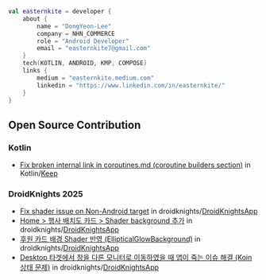 
```kotlin
val easternkite = developer {
    about {
        name = "DongYeon-Lee"
        company = NHN_COMMERCE
        role = "Android Developer"
        email = "easternkite7@gmail.com"
    }
    tech(KOTLIN, ANDROID, KMP, COMPOSE)
    links {
        medium = "easternkite.medium.com"
        linkedin = "https://www.linkedin.com/in/easternkite/"
    }
}
```

## Open Source Contribution  
### Kotlin
* [Fix broken internal link in coroutines.md (coroutine builders section)](https://github.com/Kotlin/KEEP/pull/414) in Kotlin/[Keep](https://github.com/Kotlin/KEEP)

### DroidKnights 2025
* [Fix shader issue on Non-Android target](https://github.com/droidknights/DroidKnightsApp/pull/441) in droidknights/[DroidKnightsApp](https://github.com/droidknights/DroidKnightsApp/tree/2025/compose-multiplatform)
* [Home > 행사 배치도 카드 > Shader background 추가](https://github.com/droidknights/DroidKnightsApp/pull/467) in droidknights/[DroidKnightsApp](https://github.com/droidknights/DroidKnightsApp/tree/2025/compose-multiplatform)
* [후원 카드 배경 Shader 반영 (EllipticalGlowBackground)](https://github.com/droidknights/DroidKnightsApp/pull/477) in droidknights/[DroidKnightsApp](https://github.com/droidknights/DroidKnightsApp/tree/2025/compose-multiplatform)
* [Desktop 타겟에서 창을 다른 모니터로 이동하였을 때 앱이 죽는 이슈 해결 (Koin 상태 문제)](https://github.com/droidknights/DroidKnightsApp/pull/486) in droidknights/[DroidKnightsApp](https://github.com/droidknights/DroidKnightsApp/tree/2025/compose-multiplatform)
<!--
**blucky8649/blucky8649** is a ✨ _special_ ✨ repository because its `README.md` (this file) appears on your GitHub profile.
asd
Here are some ideas to get you started:

- 🔭 I’m currently working on ...
- 🌱 I’m currently learning ...
- 👯 I’m looking to collaborate on ...
- 🤔 I’m looking for help with ...
- 💬 Ask me about ...
- 📫 How to reach me: ...
- 😄 Pronouns: ...
- ⚡ Fun fact: ...
dsfgy
<p>
<img src="https://img.shields.io/badge/Android-3DDC84?style=flat-square&logo=Android&logoColor=white"/></a> &nbsp
<img src="https://img.shields.io/badge/Firebase-FFCA28?style=flat-square&logo=Firebase&logoColor=white"/></a> &nbsp
<img src="https://img.shields.io/badge/SQLite-003B57?style=flat-square&logo=SQLite&logoColor=white"/></a> &nbsp
<img src="https://img.shields.io/badge/Java-007396?style=flat-square&logo=Java&logoColor=white"/></a> &nbsp
<img src="https://img.shields.io/badge/Kotlin-7F52FF?style=flat-square&logo=Kotlin&logoColor=white"/></a> &nbsp
</p>


### 📝 Projects I did
* [날씨 앱 만들기](https://github.com/blucky8649/MyWeatherApp)
* [영화 검색앱 만들기](https://github.com/blucky8649/MyMovieApp)
* [MVVM 기반의 영어 뉴스 앱 만들기](https://github.com/blucky8649/MVVMNewsApp)
* [롸쳐띵(Write Your Think), 간단한 일상기록 일기장](https://github.com/blucky8649/Write_your_think)
* [쓰리메이트, 음식 추천 및 식단 기록을 간편하게](https://github.com/blucky8649/ThreeMate)
-->
